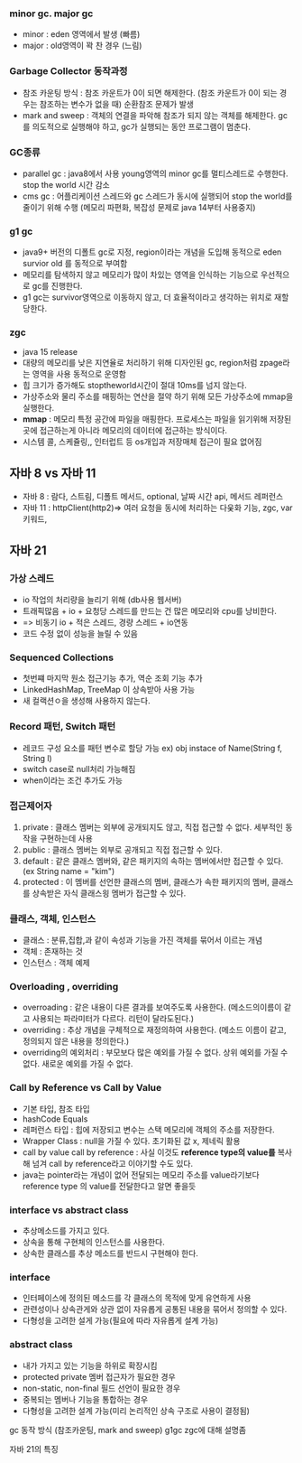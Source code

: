 ### minor gc. major gc
- minor : eden 영역에서 발생 (빠름)
- major : old영역이 꽉 찬 경우 (느림)

### Garbage Collector 동작과정
- 참조 카운팅 방식 : 참조 카운트가 0이 되면 해제한다. (참조 카운트가 0이 되는 경우는 참조하는 변수가 없을 때) 순환참조 문제가 발생
- mark and sweep : 객체의 연결을 파악해 참조가 되지 않는 객체를 해제한다. gc를 의도적으로 실행해야 하고, gc가 실행되는 동안 프로그램이 멈춘다.

### GC종류
- parallel gc : java8에서 사용 young영역의 minor gc를 멀티스레드로 수행한다. stop the world 시간 감소
- cms gc : 어플리케이션 스레드와 gc 스레드가 동시에 실행되어 stop the world를 줄이기 위해 수행 (메모리 파편화, 복잡성 문제로 java 14부터 사용중지)

### g1 gc
- java9+ 버전의 디폴트 gc로 지정, region이라는 개념을 도입해 동적으로 eden survior old 를 동적으로 부여함
- 메모리를 탐색하지 않고 메모리가 많이 차있는 영역을 인식하는 기능으로 우선적으로 gc를 진행한다. 
- g1 gc는 survivor영역으로 이동하지 않고, 더 효율적이라고 생각하는 위치로 재할당한다.

### zgc
- java 15 release
- 대량의 메모리를 낮은 지연율로 처리하기 위해 디자인된 gc, region처럼 zpage라는 영역을 사용 동적으로 운영함
- 힙 크기가 증가해도 stoptheworld시간이 절대 10ms를 넘지 않는다.
- 가상주소와 물리 주소를 매핑하는 연산을 절약 하기 위해 모든 가상주소에 mmap을 실행한다. 
- **mmap** : 메모리 특정 공간에 파일을 매핑한다. 프로세스는 파일을 읽기위해 저장된 곳에 접근하는게 아니라 메모리의 데이터에 접근하는 방식이다.
- 시스템 콜, 스케쥴링,, 인터럽트 등 os개입과 저장매체 접근이 필요 없어짐

## 자바 8 vs 자바 11
- 자바 8 : 람다, 스트림, 디폴트 메서드, optional, 날짜 시간 api, 메서드 레퍼런스
- 자바 11 : httpClient(http2)=> 여러 요청을 동시에 처리하는 다웆화 기능, zgc, var키워드,

## 자바 21
### 가상 스레드
- io 작업의 처리량을 늘리기 위해 (db사용 웹서버)
- 트래픽많음 + io + 요청당 스레드를 만드는 건 많은 메모리와 cpu를 낭비한다.
- => 비동기 io + 적은 스레드, 경량 스레드 + io연동
- 코드 수정 없이 성능을 늘릴 수 있음

### Sequenced Collections
- 첫번쨰 마지막 원소 접근기능 추가, 역순 조회 기능 추가
- LinkedHashMap, TreeMap 이 상속받아 사용 가능
- 새 컬랙션ㅇ을 생성해 사용하지 않는다.

### Record 패턴, Switch 패턴
- 레코드 구성 요소를 패턴 변수로 할당 가능 ex) obj instace of Name(String f, String l)
- switch case로 null처리 가능해짐
- when이라는 조건 추가도 가능

### 접근제어자
1. private : 클래스 멤버는 외부에 공개되지도 않고, 직접 접근할 수 없다. 세부적인 동작을 구현하는데 사용
2. public : 클래스 멤버는 외부로 공개되고 직접 접근할 수 있다.
3. default  : 같은 클래스 멤버와, 같은 패키지의 속하는 멤버에서만 접근할 수 있다.(ex String name = "kim")
4. protected : 이 멤버를 선언한 클래스의 멤버, 클래스가 속한 패키지의 멤버, 클래스를 상속받은 자식 클래스읭 멤버가 접근할 수 있다.

### 클래스, 객체, 인스턴스
- 클래스 : 분류,집합,과 같이 속성과 기능을 가진 객체를 묶어서 이르는 개념
- 객체 :  존재하는 것
- 인스턴스 : 객체 예제

### Overloading , overriding
- overroading : 같은 내용이 다른 결과를 보여주도록 사용한다. (메소드의이름이 같고 사용되는 파라미터가 다르다. 리턴이 달라도된다.)
- overriding : 추상 개념을 구체적으로 재정의하여 사용한다. (메소드 이름이 같고, 정의되지 않은 내용을 정의한다.)
- overriding의 예외처리 : 부모보다 많은 예외를 가질 수 없다. 상위 예외를 가질 수 없다. 새로운 예외를 가질 수 없다.

### Call by Reference vs Call by Value
- 기본 타입, 참조 타입
- hashCode Equals
- 레퍼런스 타입 : 힙에 저장되고 변수는 스택 메모리에 객체의 주소를 저장한다.
- Wrapper Class : null을 가질 수 있다. 초기화된 값 x, 제네릭 활용
- call by value call by reference : 사실 이것도 **reference type의  value를** 복사해 넘겨 call by reference라고 이야기할 수도 있다.
- java는 pointer라는 개념이 없어 전달되는 메모리 주소를 value라기보다 reference type 의 value를 전달한다고 알면 좋을듯

### interface vs abstract class
- 추상메소드를 가지고 있다.
- 상속을 통해 구현체의 인스턴스를 사용한다.
- 상속한 클래스를 추상 메소드를 반드시 구현해야 한다.

### interface
- 인터페이스에 정의된 메소드를 각 클래스의 목적에 맞게 유연하게 사용
- 관련성이나 상속관게와 상관 없이 자유롭게 공통된 내용을 묶어서 정의할 수 있다.
- 다형성을 고려한 설게 가능(필요에 따라 자유롭게 설계 가능)

### abstract class
- 내가 가지고 있는 기능을 하위로 확장시킴
- protected private 멤버 접근자가 필요한 경우
- non-static, non-final 필드 선언이 필요한 경우
- 중복되는 멤버나 기능을 통합하는 경우
- 다형성을 고려한 설계 가능(미리 논리적인 상속 구조로 사용이 결정됨)

gc 동작 방식 (참조카운팅, mark and sweep)
g1gc zgc에 대해 설명좀

자바 21의 특징